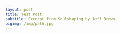 ```yaml
---
layout: post
title: Test Post
subtitle: Excerpt from Soulshaping by Jeff Brown
bigimg: /img/path.jpg
---
```

